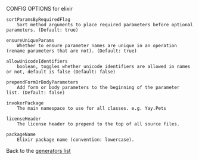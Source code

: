 CONFIG OPTIONS for elixir

    sortParamsByRequiredFlag
        Sort method arguments to place required parameters before optional parameters. (Default: true)

    ensureUniqueParams
        Whether to ensure parameter names are unique in an operation (rename parameters that are not). (Default: true)

    allowUnicodeIdentifiers
        boolean, toggles whether unicode identifiers are allowed in names or not, default is false (Default: false)

    prependFormOrBodyParameters
        Add form or body parameters to the beginning of the parameter list. (Default: false)

    invokerPackage
        The main namespace to use for all classes. e.g. Yay.Pets

    licenseHeader
        The license header to prepend to the top of all source files.

    packageName
        Elixir package name (convention: lowercase).

Back to the [generators list](README.md)
